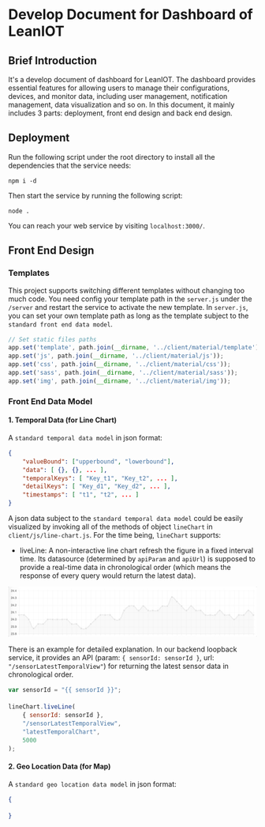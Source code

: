 Develop Document for Dashboard of LeanIOT
===

Brief Introduction
---

It's a develop document of dashboard for LeanIOT. The dashboard provides essential features for allowing users to manage their configurations, devices, and monitor data, including user management, notification management, data visualization and so on. In this document, it mainly includes 3 parts: deployment, front end design and back end design. 

Deployment
---

Run the following script under the root directory to install all the dependencies that the service needs:
```shell
npm i -d
```
Then start the service by running the following script:
```shell
node .
```
You can reach your web service by visiting `localhost:3000/`.

Front End Design
---

### Templates

This project supports switching different templates without changing too much code. You need config your template path in the `server.js` under the `/server` and restart the service to activate the new template. In `server.js`, you can set your own template path as long as the template subject to the `standard front end data model`. 

```javascript
// Set static files paths
app.set('template', path.join(__dirname, '../client/material/template'));
app.set('js', path.join(__dirname, '../client/material/js'));
app.set('css', path.join(__dirname, '../client/material/css'));
app.set('sass', path.join(__dirname, '../client/material/sass'));
app.set('img', path.join(__dirname, '../client/material/img'));
```

### Front End Data Model

#### 1. Temporal Data (for Line Chart)

A `standard temporal data model` in json format:
```json
{
	"valueBound": ["upperbound", "lowerbound"],
	"data": [ {}, {}, ... ],
	"temporalKeys": [ "Key_t1", "Key_t2", ... ],
	"detailKeys": [ "Key_d1", "Key_d2", ... ],
	"timestamps": [ "t1", "t2", ... ]
}
```

A json data subject to the `standard temporal data model` could be easily visualized by invoking all of the methods of object `lineChart` in `client/js/line-chart.js`. For the time being, `lineChart` supports:

- liveLine: A non-interactive line chart refresh the figure in a fixed interval time. Its datasource (determined by `apiParam` and `apiUrl`) is supposed to provide a real-time data in chronological order (which means the response of every query would return the latest data).

![demo_live_line_chart](https://github.com/leaniot/dashboard/blob/master/doc/demo_live_line_chart.gif)

There is an example for detailed explanation. In our backend loopback service, it provides an API (param: `{ sensorId: sensorId }`, url: `"/sensorLatestTemporalView"`) for returning the latest sensor data in chronological order. 
```javascript
var sensorId = "{{ sensorId }}";

lineChart.liveLine(
	{ sensorId: sensorId },
	"/sensorLatestTemporalView",
	"latestTemporalChart", 
	5000
);
```

#### 2. Geo Location Data (for Map)

A `standard geo location data model` in json format:
```json
{
	
}
```

